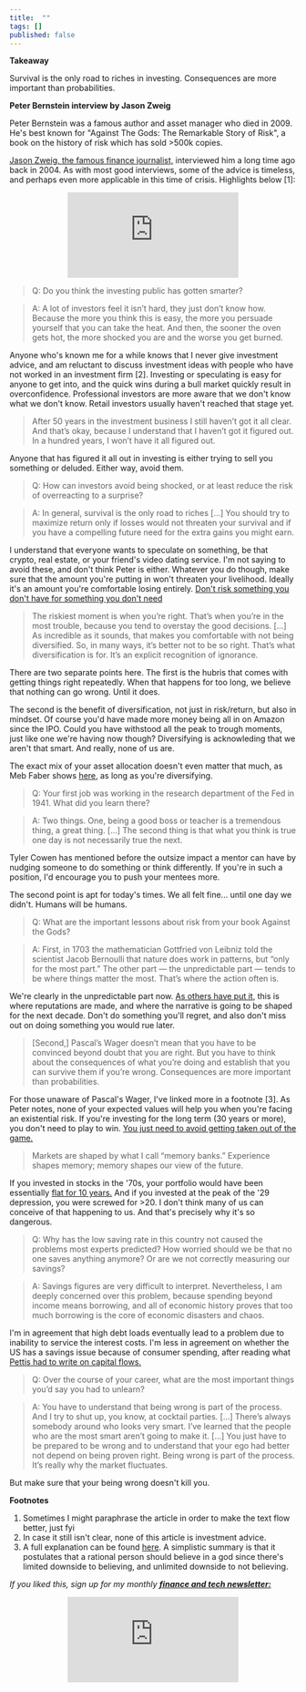 ```yaml
---
title:  ""  
tags: []
published: false
---
```


<style>
      .iframe-container {
        overflow: hidden;        
        padding-top: 50%; <!-- Calculated from the aspect ration of the content (in case of 16:9 it is 9/16= 0.5625) -->
        position: relative;
      }
      .iframe-container iframe { 
         border: 0;
         height: 100%; <!-- Finally, width and height are set to 100% so the iframe takes up 100% of the containers space. -->
         left: 0;
         position: absolute;
         top: 0;
         width: 100%;
         display: block;
         margin: 0 auto; <!-- center image -->
      }
      <!-- 4x3 Aspect Ratio -->
      .iframe-container-4x3 {
        padding-top: 75%;
      }
</style> 

**Takeaway**

Survival is the only road to riches in investing. Consequences are more important than probabilities. 

**Peter Bernstein interview by Jason Zweig**

Peter Bernstein was a famous author and asset manager who died in 2009. He's best known for "Against The Gods: The Remarkable Story of Risk", a book on the history of risk which has sold >500k copies. 

[Jason Zweig, the famous finance journalist,](https://jasonzweig.com/ "Jason") interviewed him a long time ago back in 2004. As with most good interviews, some of the advice is timeless, and perhaps even more applicable in this time of crisis. Highlights below \[1\]: 

<div class="iframe-container-4x3">
  <p align="center"><iframe src="https://avoidboringpeople.substack.com/embed" frameborder="0" scrolling="no"> </iframe></p>
</div>

> Q: Do you think the investing public has gotten smarter?

> A: A lot of investors feel it isn’t hard, they just don’t know how. Because the more you think this is easy, the more you persuade yourself that you can take the heat. And then, the sooner the oven gets hot, the more shocked you are and the worse you get burned. 

Anyone who's known me for a while knows that I never give investment advice, and am reluctant to discuss investment ideas with people who have not worked in an investment firm \[2\]. Investing or speculating is easy for anyone to get into, and the quick wins during a bull market quickly result in overconfidence. Professional investors are more aware that we don't know what we don't know. Retail investors usually haven't reached that stage yet.  

> After 50 years in the investment business I still haven’t got it all clear. And that’s okay, because I understand that I haven’t got it figured out. In a hundred years, I won’t have it all figured out.

Anyone that has figured it all out in investing is either trying to sell you something or deluded. Either way, avoid them. 

> Q: How can investors avoid being shocked, or at least reduce the risk of overreacting to a surprise?

> A: In general, survival is the only road to riches \[...\] You should try to maximize return only if losses would not threaten your survival and if you have a compelling future need for the extra gains you might earn.

I understand that everyone wants to speculate on something, be that crypto, real estate, or your friend's video dating service. I'm not saying to avoid these, and don't think Peter is either. Whatever you do though, make sure that the amount you're putting in won't threaten your livelihood. Ideally it's an amount you're comfortable losing entirely. [Don't risk something you don't have for something you don't need](https://www.cnbc.com/video/2018/02/26/buffett-its-insane-to-risk-what-you-have-for-something-you-dont-need.html "Buffett")

> The riskiest moment is when you’re right. That’s when you’re in the most trouble, because you tend to overstay the good decisions.  \[...\] As incredible as it sounds, that makes you comfortable with not being diversified. So, in many ways, it’s better not to be so right. That’s what diversification is for. It’s an explicit recognition of ignorance.

There are two separate points here. The first is the hubris that comes with getting things right repeatedly. When that happens for too long, we believe that nothing can go wrong. Until it does.

The second is the benefit of diversification, not just in risk/return, but also in mindset. Of course you'd have made more money being all in on Amazon since the IPO. Could you have withstood all the peak to trough moments, just like one we're having now though? Diversifying is acknowleding that we aren't that smart. And really, none of us are. 

The exact mix of your asset allocation doesn't even matter that much, as Meb Faber shows [here](https://mebfaber.com/2013/07/31/asset-allocation-strategies-2/ "Meb"), as long as you're diversifying.

> Q: Your first job was working in the research department of the Fed in 1941. What did you learn there?

> A: Two things. One, being a good boss or teacher is a tremendous thing, a great thing. \[...\] The second thing is that what you think is true one day is not necessarily true the next.

Tyler Cowen has mentioned before the outsize impact a mentor can have by nudging someone to do something or think differently. If you're in such a position, I'd encourage you to push your mentees more. 

The second point is apt for today's times. We all felt fine... until one day we didn't. Humans will be humans. 

> Q: What are the important lessons about risk from your book Against the Gods?

> A: First, in 1703 the mathematician Gottfried von Leibniz told the scientist Jacob Bernoulli that nature does work in patterns, but “only for the most part.” The other part — the unpredictable part — tends to be where things matter the most. That’s where the action often is.

We're clearly in the unpredictable part now. [As others have put it](https://twitter.com/bgurley/status/1239759433141325825?s=20 "Gurley"), this is where reputations are made, and where the narrative is going to be shaped for the next decade. Don't do something you'll regret, and also don't miss out on doing something you would rue later.

> \[Second,\] Pascal’s Wager doesn’t mean that you have to be convinced beyond doubt that you are right. But you have to think about the consequences of what you’re doing and establish that you can survive them if you’re wrong. Consequences are more important than probabilities.

For those unaware of Pascal's Wager, I've linked more in a footnote \[3\]. As Peter notes, none of your expected values will help you when you're facing an existential risk. If you're investing for the long term (30 years or more), you don't need to play to win. [You just need to avoid getting taken out of the game.](https://www.oaktreecapital.com/docs/default-source/memos/2003-09-05-whats-your-game-plan.pdf?sfvrsn=2 "Marks")

> Markets are shaped by what I call “memory banks.” Experience shapes memory; memory shapes our view of the future.

If you invested in stocks in the '70s, your portfolio would have been essentially [flat for 10 years.](https://www.marketwatch.com/story/the-dows-tumultuous-120-year-history-in-one-chart-2017-03-23 "chart") And if you invested at the peak of the '29 depression, you were screwed for >20. I don't think many of us can conceive of that happening to us. And that's precisely why it's so dangerous. 

> Q: Why has the low saving rate in this country not caused the problems most experts predicted? How worried should we be that no one saves anything anymore? Or are we not correctly measuring our savings?

> A: Savings figures are very difficult to interpret. Nevertheless, I am deeply concerned over this problem, because spending beyond income means borrowing, and all of economic history proves that too much borrowing is the core of economic disasters and chaos.

I'm in agreement that high debt loads eventually lead to a problem due to inability to service the interest costs. I'm less in agreement on whether the US has a savings issue because of consumer spending, after reading what [Pettis had to write on capital flows.](https://carnegieendowment.org/chinafinancialmarkets/79641 "Pettis")

> Q: Over the course of your career, what are the most important things you’d say you had to unlearn?

> A: You have to understand that being wrong is part of the process. And I try to shut up, you know, at cocktail parties. \[...\] There’s always somebody around who looks very smart. I’ve learned that the people who are the most smart aren’t going to make it. \[...\] You just have to be prepared to be wrong and to understand that your ego had better not depend on being proven right. Being wrong is part of the process. It’s really why the market fluctuates.

But make sure that your being wrong doesn't kill you. 

**Footnotes**
1. Sometimes I might paraphrase the article in order to make the text flow better, just fyi
2. In case it still isn't clear, none of this article is investment advice. 
3. A full explanation can be found [here](https://plato.stanford.edu/entries/pascal-wager/ "Pascal"). A simplistic summary is that it postulates that a rational person should believe in a god since there's limited downside to believing, and unlimited downside to not believing. 

*If you liked this, sign up for my monthly* ***[finance and tech newsletter:](https://avoidboringpeople.substack.com/ "ABP")***

<div class="iframe-container-4x3">
  <p align="center"><iframe src="https://avoidboringpeople.substack.com/embed" frameborder="0" scrolling="no"> </iframe></p>
</div>
